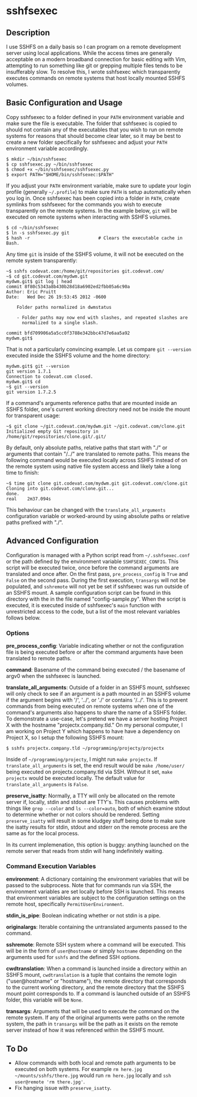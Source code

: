sshfsexec
=========

Description
-----------

I use SSHFS on a daily basis so I can program on a remote development server
using local applications. While the access times are generally acceptable on a
modern broadband connection for basic editing with Vim, attempting to run
something like git or grepping multiple files tends to be insufferably slow. To
resolve this, I wrote sshfsexec which transparently executes commands on remote
systems that host locally mounted SSHFS volumes.

Basic Configuration and Usage
-----------------------------

Copy sshfsexec to a folder defined in your `PATH` environment variable and make
sure the file is executable. The folder that sshfsexec is copied to should not
contain any of the executables that you wish to run on remote systems for
reasons that should become clear later, so it may be best to create a new
folder specifically for sshfsexec and adjust your `PATH` environment variable
accordingly.

    $ mkdir ~/bin/sshfsexec
    $ cp sshfsexec.py ~/bin/sshfsexec
    $ chmod +x ~/bin/sshfsexec/sshfsexec.py
    $ export PATH="$HOME/bin/sshfsexec:$PATH"

If you adjust your `PATH` environment variable, make sure to update your login
profile (generally `~/.profile`) to make sure `PATH` is setup automatically
when you log in. Once sshfsexec has been copied into a folder in `PATH`, create
symlinks from sshfsexec for the commands you wish to execute transparently on
the remote systems. In the example below, `git` will be executed on remote
systems when interacting with SSHFS volumes.

    $ cd ~/bin/sshfsexec
    $ ln -s sshfsexec.py git
    $ hash -r                          # Clears the executable cache in Bash.

Any time `git` is inside of the SSHFS volume, it will not be executed on the
remote system transparently:

    ~$ sshfs codevat.com:/home/git/repositories git.codevat.com/
    ~$ cd git.codevat.com/mydwm.git
    mydwm.git$ git log | head
    commit 8f80c5343a8b430b28d18a6902ed2fbb05a6c90a
    Author: Eric Pruitt
    Date:   Wed Dec 26 19:53:45 2012 -0600

        Folder paths normalized in dwmstatus

        - Folder paths may now end with slashes, and repeated slashes are
          normalized to a single slash.

    commit bfd709906a5a5cc0f3788e342bbc47d7e6aa5a92
    mydwm.git$

That is not a particularly convincing example. Let us compare `git --version`
executed inside the SSHFS volume and the home directory:

    mydwm.git$ git --version
    git version 1.7.1
    Connection to codevat.com closed.
    mydwm.git$ cd
    ~$ git --version
    git version 1.7.2.5

If a command's arguments reference paths that are mounted inside an SSHFS
folder, one's current working directory need not be inside the mount for
transparent usage:

    ~$ git clone ~/git.codevat.com/mydwm.git ~/git.codevat.com/clone.git
    Initialized empty Git repository in /home/git/repositories/clone.git/.git/

By default, only absolute paths, relative paths that start with "./" or
arguments that contain "/../" are translated to remote paths. This means the
following command would be executed locally across SSHFS instead of on the
remote system using native file system access and likely take a long time to
finish:

    ~$ time git clone git.codevat.com/mydwm.git git.codevat.com/clone.git
    Cloning into git.codevat.com/clone.git...
    done.
    real    2m37.094s

This behaviour can be changed with the `translate_all_arguments` configuration
variable or worked-around by using absolute paths or relative paths prefixed
with "./".

Advanced Configuration
----------------------

Configuration is managed with a Python script read from `~/.sshfsexec.conf` or
the path defined by the environment variable `SSHFSEXEC_CONFIG`. This script
will be executed twice, once before the command arguments are translated and
once after. On the first pass, `pre_process_config` is `True` and `False` on
the second pass. During the first execution, `transargs` will not be populated,
and `sshremote` will not yet be set if sshfsexec was run outside of an SSHFS
mount. A sample configuration script can be found in this directory with the in
the file named "config-sample.py". When the script is executed, it is executed
inside of sshfsexec's `main` function with unrestricted access to the code, but
a list of the most relevant variables follows below.

### Options ###

**pre_process_config**: Variable indicating whether or not the configuration
file is being executed before or after the command arguments have been
translated to remote paths.

**command**: Basename of the command being executed / the basename of argv0
when the sshfsexec is launched.

**translate_all_arguments**: Outside of a folder in an SSHFS mount, sshfsexec
will only check to see if an argument is a path mounted in an SSHFS volume if
the argument begins with '/', '../', or './' or contains '/../'. This is to
prevent commands from being executed on remote systems when one of the
command's arguments also happens to share the name of a SSHFS folder. To
demonstrate a use-case, let's pretend we have a server hosting Project X with
the hostname "projectx.company.tld." On my personal computer, I am working on
Project Y which happens to have have a dependency on Project X, so I setup the
following SSHFS mount:

    $ sshfs projectx.company.tld ~/programming/projecty/projectx

Inside of `~/programming/projecty`, I might run `make projectx`. If
`translate_all_arguments` is set, the end result would be `make /home/user/`
being executed on projectx.company.tld via SSH. Without it set, `make projectx`
would be executed locally. The default value for `translate_all_arguments` is
`False`.

**preserve_isatty**: Normally, a TTY will only be allocated on the remote
server if, locally, stdin and stdout are TTY's. This causes problems with
things like `grep --color` and `ls --color=auto`, both of which examine stdout
to determine whether or not colors should be rendered. Setting
`preserve_isatty` will result in some kludgey stuff being done to make sure the
isatty results for stdin, stdout and stderr on the remote process are the same
as for the local process.

In its current implemenation, this option is buggy: anything launched on the
remote server that reads from stdin will hang indefinitely waiting.

### Command Execution Variables ###

**environment**: A dictionary containing the environment variables that will be
passed to the subprocess. Note that for commands run via SSH, the environment
variables are set locally before SSH is launched. This means that environment
variables are subject to the configuration settings on the remote host,
specifically `PermitUserEnvironment`.

**stdin_is_pipe**: Boolean indicating whether or not stdin is a pipe.

**originalargs**: Iterable containing the untranslated arguments passed to the
command.

**sshremote**: Remote SSH system where a command will be executed. This will be
in the form of `user@hostname` or simply `hostname` depending on the arguments
used for `sshfs` and the defined SSH options.

**cwdtranslation**: When a command is launched inside a directory within an
SSHFS mount, `cwdtranslation` is a tuple that contains the remote login
("user@hostname" or "hostname"), the remote directory that corresponds to the
current working directory, and the remote directory that the SSHFS mount point
corresponds to. If a command is launched outside of an SSHFS folder, this
variable will be `None`.

**transargs**: Arguments that will be used to execute the command on the remote
system. If any of the original arguments were paths on the remote system, the
path in `transargs` will be the path as it exists on the remote server instead
of how it was referenced within the SSHFS mount.

To Do
-----

- Allow commands with both local and remote path arguments to be executed on
  both systems. For example `rm here.jpg ~/mounts/sshfs/there.jpg` would run
  `rm here.jpg` locally and `ssh user@remote 'rm there.jpg'`.
- Fix hanging issue with `preserve_isatty`.
